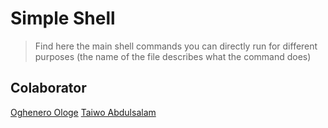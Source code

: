 # Simple Shell
> Find here the main shell commands you can directly run for different purposes (the name of the file describes what the command does)

## Colaborator

[Oghenero Ologe](https://github.com/Nero2005)
[Taiwo Abdulsalam](https://github.com/Sofiyyah1)
